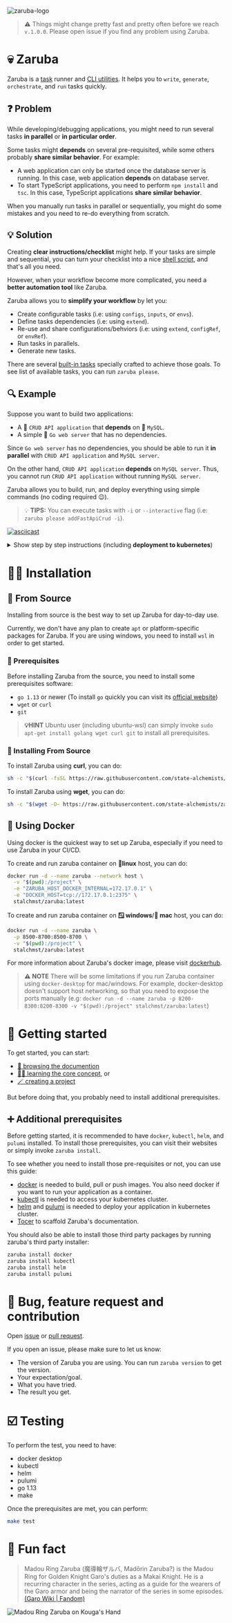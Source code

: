 ![zaruba-logo](arts/zaruba-250.png)

> ⚠️ Things might change pretty fast and pretty often before we reach `v.1.0.0`. Please open issue if you find any problem using Zaruba.

# 💀 Zaruba 

Zaruba is a [task](docs/core-concepts/project/task/README.md) runner and [CLI utilities](docs/utilities/README.md). It helps you to `write`, `generate`, `orchestrate`, and `run` tasks quickly.

## ❓ Problem

While developing/debugging applications, you might need to run several tasks __in parallel__ or __in particular order__.

Some tasks might __depends__ on several pre-requisited, while some others probably __share similar behavior__. For example:

* A web application can only be started once the database server is running. In this case, web application __depends__ on database server.
* To start TypeScript applications, you need to perform `npm install` and `tsc`. In this case, TypeScript applications __share similar behavior__.

When you manually run tasks in parallel or sequentially, you might do some mistakes and you need to re-do everything from scratch.

## 💡 Solution

Creating __clear instructions/checklist__ might help. If your tasks are simple and sequential, you can turn your checklist into a nice [shell script](https://www.shellscript.sh/first.html), and that's all you need.

However, when your workflow become more complicated, you need a __better automation tool__ like Zaruba.

Zaruba allows you to __simplify your workflow__ by let you:

* Create configurable tasks (i.e: using `configs`, `inputs`, or `envs`).
* Define tasks dependencies (i.e: using `extend`).
* Re-use and share configurations/behviors (i.e: using `extend`, `configRef`, or `envRef`).
* Run tasks in parallels.
* Generate new tasks.

There are several [built-in tasks](docs/core-tasks/README.md) specially crafted to achieve those goals. To see list of available tasks, you can run `zaruba please`.

## 🔍 Example

Suppose you want to build two applications:

* A 🐍 `CRUD API application` that __depends__ on 🐬 `MySQL`.
* A simple 🐹 `Go web server` that has no dependencies.

Since `Go web server` has no dependencies, you should be able to run it __in parallel__ with `CRUD API application` and `MySQL server`.

On the other hand, `CRUD API application` __depends__ on `MySQL server`. Thus, you cannot run `CRUD API application` without running `MySQL server`.

Zaruba allows you to build, run, and deploy everything using simple commands (no coding required 😉).

> 💡 __TIPS:__ You can execute tasks with `-i` or `--interactive` flag (i.e: `zaruba please addFastApiCrud -i`).

[![asciicast](https://asciinema.org/a/bZ7kA443kSV40lPiVxPysuAWE.svg)](https://asciinema.org/a/bZ7kA443kSV40lPiVxPysuAWE)

<details>
<summary>Show step by step instructions (including <b>deployment to kubernetes</b>)</summary>

### ✨ Creating Project and Applications

```bash
# ✨ Init project
mkdir myProject
cd myProject
zaruba please initProject

# Add 🐬 MySQL container
zaruba please addMysql appDirectory=myDb

# Add 🐍 CRUD API Application.
zaruba please addFastApiCrud \
  appDirectory=myPythonApp \
  appModuleName=library \
  appCrudEntity=books \
  appCrudFields='["title","author","synopsis"]' \
  appDependencies='["myDb"]' \
  appEnvs='{"APP_SQLALCHEMY_DATABASE_URL":"mysql+pymysql://root:Alch3mist@localhost/sample?charset=utf8mb4"}'

# Add 🐹 Go web app.
zaruba please addSimpleGoApp appDirectory=myGoApp appEnvs='{"APP_HTTP_PORT":"3001"}'
```

### 🏃 Run Applications

```bash
# Start 🐹 Go web server, 🐍 CRUD API application, and 🐬 MySQL container.
# To run this command, you need:
# - go 1.13 or newer
# - python 3.8
# - docker
zaruba please start
# Ctrl+c to stop
```

<details>
<summary>Test applications</summary>

```bash
# Checking 🐹 Go web app.
curl http://localhost:3001

# 🔑 Login to 🐍 CRUD API application
LOGIN_RESPONSE="$(curl --location --request POST 'localhost:3000/token/' \
--form 'username="root"' \
--form 'password="Alch3mist"')"

echo "${LOGIN_RESPONSE}"

# 🔑 Extract token
ACCESS_TOKEN=$(zaruba map get "${LOGIN_RESPONSE}" "access_token")
echo "Token: ${ACCESS_TOKEN}"

# ✨ Insert new book
curl --location --request POST 'localhost:3000/books/' \
--header "Authorization: Bearer ${ACCESS_TOKEN}" \
--header 'Content-Type: application/json' \
--data-raw '{
    "title": "The Alchemist",
    "author": "Paulo Coelho",
    "synopsis": "Magical story of Santiago, an Andalusian shepherd boy who yearns to travel in search of a worldly treasure as extravagant as any ever found."
}'

# 📖 Get books
curl --location --request GET 'localhost:3000/books/' \
--header "Authorization: Bearer ${ACCESS_TOKEN}" \
--header 'Content-Type: application/json'
```

</details>

<details>
<summary>You can also run applications individually</summary>

```bash
# Only start 🐹 Go web server.
zaruba please startMyGoApp
# Ctrl+c to stop

# Only start 🐹 Go web server and 🐍 CRUD API application.
# Please note that MySQL container is automatically started
# since CRUD API application depends on it.
zaruba please startMyGoApp startMyPythonApp
# Ctrl+c to stop
```
</details>

### 🐳 Run Applications as Containers

```bash
# Start 🐹 Go web server, 🐍 CRUD API application, and 🐬 MySQL as containers.
# To run this command, you need:
# - docker
zaruba please startContainers
zaruba please stopContainers
```

<details>
<summary>You can also run applications individually</summary>

```bash
# Only start 🐹 Go web server.
zaruba please startMyGoAppContainer
zaruba please stopContainers

# Only start 🐹 Go web server and 🐍 CRUD API application.
# Please note that MySQL container is automatically started
# since CRUD API application depends on it.
zaruba please startMyGoAppContainer startMyPythonAppContainer
# To stop containers (Note: Ctrl+C won't kill the containers):
zaruba please stopContainers
```
</details>

### ☁️ Deploy Applications

```bash
# Deploy 🐹 Go web server, 🐍 CRUD API application, and 🐬 MySQL to kubernetes cluster
# To run this command, you need:
# - kubectl
# - helm
# - pulumi
# - cloud provider or a computer that can run kubernetes locally (we use docker-desktop in this example)
zaruba please buildImages # or `zaruba please pushImages`
zaruba please addAppKubeDeployment appDirectory=myPythonApp
zaruba please addAppKubeDeployment appDirectory=myGoApp
zaruba please addAppKubeDeployment appDirectory=myDb
zaruba please syncEnv
zaruba please deploy kubeContext=docker-desktop
zaruba please destroy kubeContext=docker-desktop
```
</details>

# 👨‍💻 Installation

## 📖 From Source

Installing from source is the best way to set up Zaruba for day-to-day use.

Currently, we don't have any plan to create `apt` or platform-specific packages for Zaruba. If you are using windows, you need to install `wsl` in order to get started.

### 🧅 Prerequisites

Before installing Zaruba from the source, you need to install some prerequisites software:

* `go 1.13` or newer (To install `go` quickly you can visit its [official website](https://golang.org/doc/install))
* `wget` or `curl`
* `git`

> **💡HINT** Ubuntu user (including ubuntu-wsl) can simply invoke `sudo apt-get install golang wget curl git` to install all prerequisites.

### 🥗 Installing From Source

To install Zaruba using __curl__, you can do:

```bash
sh -c "$(curl -fsSL https://raw.githubusercontent.com/state-alchemists/zaruba/master/install.sh)"
```

To install Zaruba using __wget__, you can do:

 ```bash
sh -c "$(wget -O- https://raw.githubusercontent.com/state-alchemists/zaruba/master/install.sh)"
```

## 🐳 Using Docker

Using docker is the quickest way to set up Zaruba, especially if you need to use Zaruba in your CI/CD.

To create and run zaruba container on __🐧linux__ host, you can do:

```bash
docker run -d --name zaruba --network host \
  -v "$(pwd):/project" \
  -e "ZARUBA_HOST_DOCKER_INTERNAL=172.17.0.1" \
  -e "DOCKER_HOST=tcp://172.17.0.1:2375" \
  stalchmst/zaruba:latest
```

To create and run zaruba container on __🪟 windows__/__🍎 mac__ host, you can do:

```bash
docker run -d --name zaruba \
  -p 8500-8700:8500-8700 \
  -v "$(pwd):/project" \
  stalchmst/zaruba:latest
```

For more information about Zaruba's docker image, please visit [dockerhub](https://hub.docker.com/repository/docker/stalchmst/zaruba).

> **⚠️ NOTE** There will be some limitations if you run Zaruba container using `docker-desktop` for mac/windows. For example, docker-desktop doesn't support host networking, so that you need to expose the ports manually (e.g: `docker run -d --name zaruba -p 8200-8300:8200-8300 -v "$(pwd):/project" stalchmst/zaruba:latest`)

# 📜 Getting started

To get started, you can start:

* [📖 browsing the documention](docs/README.md)
* [🧙‍♂️ learning the core concept](docs/core-concepts/README.md), or 
* [🪄 creating a project](docs/use-cases/create-a-project.md)

But before doing that, you probably need to install additional prerequisites.

## ➕ Additional prerequisites

Before getting started, it is recommended to have `docker`, `kubectl`, `helm`, and `pulumi` installed. To install those prerequisites, you can visit their websites or simply invoke `zaruba install`.

To see whether you need to install those pre-requisites or not, you can use this guide:

* [docker](https://www.docker.com/get-started) is needed to build, pull or push images. You also need docker if you want to run your application as a container.
* [kubectl](https://kubernetes.io/docs/home/#learn-how-to-use-kubernetes) is needed to access your kubernetes cluster.
* [helm](https://helm.sh/) and [pulumi](https://www.pulumi.com/) is needed to deploy your application in kubernetes cluster.
* [Tocer](https://github.com/state-alchemists/tocer) to scaffold Zaruba's documentation.

You should also be able to install those third party packages by running zaruba's third party installer:

```bash
zaruba install docker
zaruba install kubectl
zaruba install helm
zaruba install pulumi
```

# 🐞 Bug, feature request and contribution

Open [issue](https://github.com/state-alchemists/zaruba/issues) or [pull request](https://github.com/state-alchemists/zaruba/pulls).

If you open an issue, please make sure to let us know:

* The version of Zaruba you are using. You can run `zaruba version` to get the version.
* Your expectation/goal.
* What you have tried.
* The result you get.

# ☑️ Testing

To perform the test, you need to have:

* docker desktop
* kubectl
* helm
* pulumi
* go 1.13
* make

Once the prerequisites are met, you can perform:

```bash
make test
```

# 🎉 Fun fact

> Madou Ring Zaruba (魔導輪ザルバ, Madōrin Zaruba?) is the Madou Ring for Golden Knight Garo's duties as a Makai Knight. He is a recurring character in the series, acting as a guide for the wearers of the Garo armor and being the narrator of the series in some episodes. [(Garo Wiki | Fandom)](https://garoseries.fandom.com/wiki/Zaruba)

![Madou Ring Zaruba on Kouga's Hand](arts/madou-ring-zaruba.jpg)